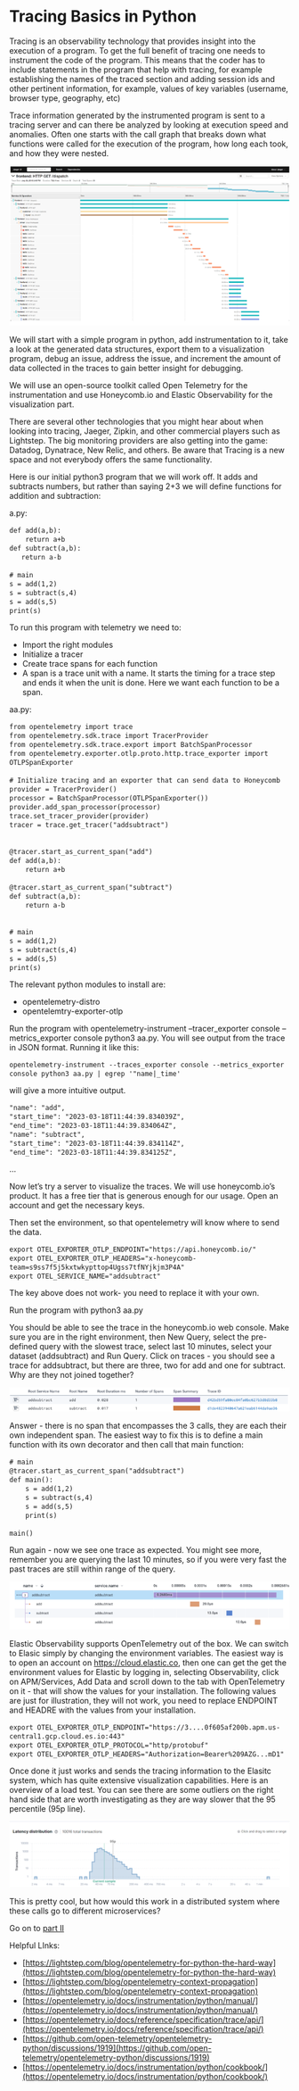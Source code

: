 # Tracing Basics in Python

Tracing is an observability technology that provides insight into the execution of a program. To get the full benefit of tracing one needs to instrument the code of the program. This means that the coder has to include statements in the program that help with tracing, for example establishing the names of the traced section and adding session ids and other pertinent information, for example, values of key variables (username, browser type, geography, etc)

Trace information generated by the instrumented program is sent to a tracing server and can there be analyzed by looking at execution speed and anomalies. Often one starts with the call graph that breaks down what functions were called for the execution of the program, how long each took, and how they were nested.
  
![](tgraph1.png)

We will start with a simple program in python, add instrumentation to it, take a look at the generated data structures, export them to a visualization program, debug an issue, address the issue, and increment the amount of data collected in the traces to gain better insight for debugging.

We will use an open-source toolkit called Open Telemetry for the instrumentation and use Honeycomb.io and Elastic Observability for the visualization part.

There are several other technologies that you might hear about when looking into tracing, Jaeger, Zipkin, and other commercial players such as Lightstep. The big monitoring providers are also getting into the game: Datadog, Dynatrace, New Relic, and others. Be aware that Tracing is a new space and not everybody offers the same functionality.

Here is our initial python3 program that we will work off. It adds and subtracts numbers, but rather than saying 2+3 we will define functions for addition and subtraction:  

a.py:

    def add(a,b):
        return a+b
    def subtract(a,b):
       return a-b

    # main
    s = add(1,2)
    s = subtract(s,4)
    s = add(s,5)
    print(s)

To run this program with telemetry we need to:
-   Import the right modules
-   Initialize a tracer
-   Create trace spans for each function
-   A span is a trace unit with a name. It starts the timing for a trace step and ends it when the unit is done. Here we want each function to be a span.
    
aa.py:

    from opentelemetry import trace
    from opentelemetry.sdk.trace import TracerProvider
    from opentelemetry.sdk.trace.export import BatchSpanProcessor
    from opentelemetry.exporter.otlp.proto.http.trace_exporter import OTLPSpanExporter

    # Initialize tracing and an exporter that can send data to Honeycomb
    provider = TracerProvider()
    processor = BatchSpanProcessor(OTLPSpanExporter())
    provider.add_span_processor(processor)
    trace.set_tracer_provider(provider)
    tracer = trace.get_tracer("addsubtract")

  
    @tracer.start_as_current_span("add")
    def add(a,b):
        return a+b

    @tracer.start_as_current_span("subtract")
    def subtract(a,b):
        return a-b

 
    # main
    s = add(1,2)
    s = subtract(s,4)
    s = add(s,5)
    print(s)

The relevant python modules to install are:
-   opentelemetry-distro
-   opentelemtry-exporter-otlp

Run the program with opentelemetry-instrument –tracer_exporter console –metrics_exporter console python3 aa.py. You will see output from the trace in JSON format. Running it like this:

    ​​opentelemetry-instrument --traces_exporter console --metrics_exporter console python3 aa.py | egrep '"name|_time'
will give a more intuitive output.

    "name": "add",
    "start_time": "2023-03-18T11:44:39.834039Z",
    "end_time": "2023-03-18T11:44:39.834064Z",
    "name": "subtract",
    "start_time": "2023-03-18T11:44:39.834114Z",
    "end_time": "2023-03-18T11:44:39.834125Z",

…

Now let’s try a server to visualize the traces. We will use honeycomb.io’s product. It has a free tier that is generous enough for our usage. Open an account and get the necessary keys.

Then set the environment, so that opentelemetry will know where to send the data.

    export OTEL_EXPORTER_OTLP_ENDPOINT="https://api.honeycomb.io/"
    export OTEL_EXPORTER_OTLP_HEADERS="x-honeycomb-team=s9ss7f5j5kxtwkypttop4Ugss7tfNYjkjm3P4A"
    export OTEL_SERVICE_NAME="addsubtract"

The key above does not work- you need to replace it with your own.

Run the program with python3 aa.py

You should be able to see the trace in the honeycomb.io web console. Make sure you are in the right environment, then New Query, select the pre-defined query with the slowest trace, select last 10 minutes, select your dataset (addsubtract) and Run Query. Click on traces - you should see a trace for addsubtract, but there are three, two for add and one for subtract. Why are they not joined together?
  
![](tgraph2.png)

Answer - there is no span that encompasses the 3 calls, they are each their own independent span. The easiest way to fix this is to define a main function with its own decorator and then call that main function:

  
    # main
    @tracer.start_as_current_span("addsubtract")
    def main():
        s = add(1,2)
        s = subtract(s,4)
        s = add(s,5)
        print(s)
        
    main()

Run again - now we see one trace as expected. You might see more, remember you are querying the last 10 minutes, so if you were very fast the past traces are still within range of the query.

![](tgraph3.png)

Elastic Observability supports OpenTelemetry out of the box. We can switch to Elasic simply by changing the environment variables. The easiest way is to open an account on https://cloud.elastic.co, then one  can get the get the environment values for Elastic by logging in, selecting Observability, click on APM/Services, Add Data and scroll down to the tab with OpenTelemetry on it - that will show the values for your installation. The following values are just for illustration, they will not work, you need to replace ENDPOINT and HEADRE with the values from your installation.

    export OTEL_EXPORTER_OTLP_ENDPOINT="https://3....0f605af200b.apm.us-central1.gcp.cloud.es.io:443"
    export OTEL_EXPORTER_OTLP_PROTOCOL="http/protobuf"
    export OTEL_EXPORTER_OTLP_HEADERS="Authorization=Bearer%209AZG...mD1"

Once done it just works and sends the tracing information to the Elasitc system, which has quite extensive visualization capabilities. Here is an overview of a load test. You can see there are some outliers on the right hand side that are worth investigating as they are way slower that the 95 percentile (95p line).

![](tgraph4.png)

This is pretty cool, but how would this work in a distributed system where these calls go to different microservices?

Go on to [part II](readme2.md)

Helpful LInks:

-   [https://lightstep.com/blog/opentelemetry-for-python-the-hard-way](https://lightstep.com/blog/opentelemetry-for-python-the-hard-way)    
-   [https://lightstep.com/blog/opentelemetry-context-propagation](https://lightstep.com/blog/opentelemetry-context-propagation)
-   [https://opentelemetry.io/docs/instrumentation/python/manual/](https://opentelemetry.io/docs/instrumentation/python/manual/)
-   [https://opentelemetry.io/docs/reference/specification/trace/api/](https://opentelemetry.io/docs/reference/specification/trace/api/)
-   [https://github.com/open-telemetry/opentelemetry-python/discussions/1919](https://github.com/open-telemetry/opentelemetry-python/discussions/1919)
-   [https://opentelemetry.io/docs/instrumentation/python/cookbook/](https://opentelemetry.io/docs/instrumentation/python/cookbook/)
